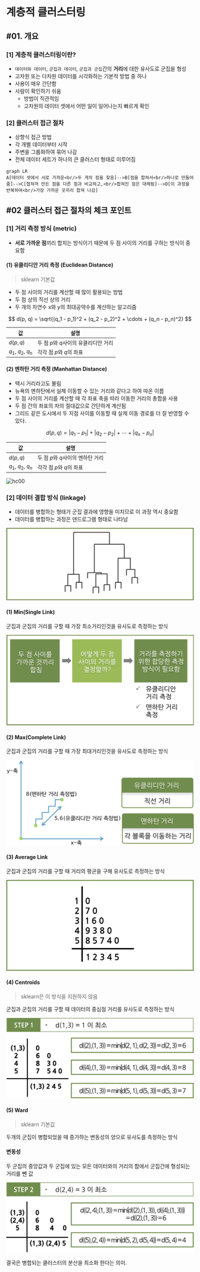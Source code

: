# 계층적 클러스터링 

## #01. 개요

### [1] 계층적 클러스터링이란?

- `데이터와 데이터`, `군집과 데이터`, `군집과 군집`간의 **거리**에 대한 유사도로 군집을 형성
- 고차원 또는 다차원 데이터를 시각화하는 기본적 방법 중 하나
- 사용이 매우 간단함
- 사람이 확인하기 쉬움
    - 방법이 직관적임
    - 고차원의 데이터 셋에서 어떤 일이 일어나는지 빠르게 확인

### [2] 클러스터 접근 절차

- 상향식 접근 방법
- 각 개별 데이터부터 시작
- 주변을 그룹화하여 묶어 나감
- 전체 데이터 세트가 하나의 큰 클러스터 형태로 이루어짐

```mermaid
graph LR
A[데이터 셋에서 서로 가까운<br/>두 개의 점을 찾음]-->B[점을 합쳐서<br/>하나로 만들어 줌]-->C[합쳐져 만든 점을 다른 점과 비교하고,<br/>합쳐진 점은 대체됨]-->D[이 과정을 반복하여<br/>가장 가까운 곳끼리 합쳐 나감]
```

## #02 클러스터 접근 절차의 체크 포인트

### [1] 거리 측정 방식 (metric)

- **서로 가까운 점**끼리 합치는 방식이기 때문에 두 점 사이의 거리를 구하는 방식이 중요함

#### (1) 유클리디안 거리 측정 (Euclidean Distance)

> sklearn 기본값

- 두 점 사이의 거리를 계산할 때 많이 활용되는 방법
- 두 점 상의 직선 상의 거리
- 두 개의 자연수 x와 y의 최대공약수를 계산하는 알고리즘

$$
d(p, q) = \sqrt{(q_1 - p_1)^2 + (q_2 - p_2)^2 + \cdots + (q_n - p_n)^2}
$$

| 값 | 설명 |
|---|---|
| $d(p, q)$ | 두 점 $p$와 $q$사이의 유클리디안 거리 |
| $q_1$, $q_2$, $q_n$ | 각각 점 $p$와 $q$의 좌표 |

#### (2) 멘하탄 거리 측정 (Manhattan Distance)

- 택시 거리라고도 불림
- 뉴욕의 멘하탄에서 실제 이동할 수 있는 거리와 같다고 하여 따온 이름
- 두 점 사이의 거리를 계산할 때 각 좌표 축을 따라 이동한 거리의 총합을 사용
- 두 점 간의 좌표의 차의 절대값으로 간단하게 계산됨
- 그리드 같은 도시에서 두 지점 사이를 이동할 때 실제 이동 경로를 더 잘 반영할 수 있다.

$$
d(p, q) = |q_1 - p_1| + |q_2 - p_2| + \cdots + |q_n - p_n|
$$

| 값 | 설명 |
|---|---|
| $d(p, q)$ | 두 점 $p$와 $q$사이의 멘하탄 거리 |
| $q_1$, $q_2$, $q_n$ | 각각 점 $p$와 $q$의 좌표 |


![hc00](res/hc00.png)

### [2] 데이터 결합 방식 (linkage)

- 데이터를 병합하는 형태가 군집 결과에 영향을 미치므로 이 과정 역시 중요함
- 데이터를 병합하는 과정은 덴드로그램 형태로 나타남

![hc01](res/hc01.png)

#### (1) Min(Single Link)

군집과 군집의 거리를 구할 때 가장 최소거리인것을 유사도로 측정하는 방식

![hc02](res/hc02.png)

#### (2) Max(Complete Link)

군집과 군집의 거리를 구할 때 가장 최대거리인것을 유사도로 측정하는 방식

![hc03](res/hc03.png)

#### (3) Average Link

군집과 군집의 거리를 구할 때 거리의 평균을 구해 유사도로 측정하는 방식

![hc04](res/hc04.png)

#### (4) Centroids

> sklearn은 이 방식을 지원하지 않음

군집과 군집의 거리를 구할 때 데이터의 중심점 거리를 유사도로 측정하는 방식

![hc05](res/hc05.png)


#### (5) Ward

> sklearn 기본값

두개의 군집이 병합되었을 때 증가하는 변동성의 양으로 유사도를 측정하는 방식

#### 변동성

두 군집의 중앙값과 두 군집에 있는 모든 데이터와의 거리의 합에서 군집간에 형성되는 거리를 뺀 값

![hc06](res/hc06.png)

결국은 병합되는 클러스터의 분산을 최소화 한다는 의미.


